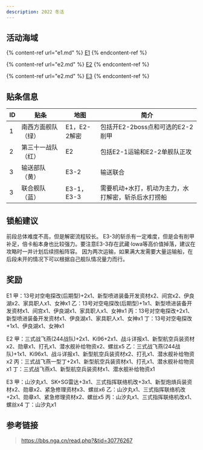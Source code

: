 ```yaml
---
description: 2022 冬活
---
```


## 活动海域

{% content-ref url="e1.md" %}
[E1](e1.md)
{% endcontent-ref %}

{% content-ref url="e2.md" %}
[E2](e2.md)
{% endcontent-ref %}

{% content-ref url="e2.md" %}
[E3](e3.md)
{% endcontent-ref %}

## 贴条信息

| ID  | 贴条               | 地图         | 简介                                                |
| --- | ------------------ | ------------ | --------------------------------------------------- |
| 1   | 南西方面舰队（绿） | E1，E2-2解密 | 包括开E2-2boss点和可选的E2-2削甲                    |
| 2   | 第三十一战队（红） | E2           | 包括E2-1运输和E2-2单舰队正攻                        |
| 3   | 输送部队（黄）     | E3-2         | 输送联合                                            |
| 3   | 联合舰队（蓝）     | E3-1，E3-3   | 需要机动+水打，机动为主力，水打解密，斩杀后水打捞船 |

## 锁船建议

前段总体难度不高，但是解密流程较长。
E3-3的斩杀有一定难度，但是会有削甲补足，倍卡船本身也比较强力。要注意E3-3存在武藏·lowa等高价值掉落，建议在攻略时一并计划后续捞船阵容。
因为两次运输，如果满大发需要大量运输船，在后段未开的情况下可以根据自己舰队情况量力而行。

## 奖励

E1
甲：13号对空电探改(后期型)+2x1、新型喷进装备开发资材x2、间宫x2、伊良湖x2、家具职人x1、女神x1
乙：13号对空电探改(后期型)+1x1、新型喷进装备开发资材x1、间宫x1、伊良湖x1、家具职人x1、女神x1
丙：13号对空电探改+2x1、新型喷进装备开发资材x1、伊良湖x1、家具职人x1、女神x1
丁：13号对空电探改+1x1、伊良湖x1、女神x1

E2
甲：三式战飞燕(244战队)+2x1、Ki96+2x1、战斗详报x1、新型航空兵装资材x2、勋章x1、打孔x1、潜水舰补给物资x2、螺丝x5
乙：三式战飞燕(244战队)+1x1、Ki96x1、战斗详报x1、新型航空兵装资材x2、打孔x1、潜水舰补给物资x2
丙：三式战飞燕一型丁+2x1、新型航空兵装资材x1、打孔x1、潜水舰补给物资x1
丁：三式战飞燕x1、新型航空兵装资材x1、潜水舰补给物资x1

E3
甲：山汐丸x1、SK+SG雷达+3x1、三式指挥联络机改+3x1、新型炮熕兵装资材x2、勋章x2、紧急修理资材x3、螺丝x6
乙：山汐丸x1、三式指挥联络机改+2x1、勋章x1、紧急修理资材x2、螺丝x5
丙：山汐丸x1、三式指挥联络机改x1、螺丝x4
丁：山汐丸x1

## 参考链接

>https://bbs.nga.cn/read.php?&tid=30776267